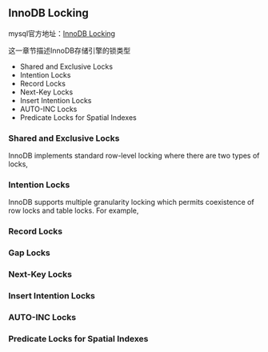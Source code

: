 ## InnoDB Locking
mysql官方地址：[InnoDB Locking](https://dev.mysql.com/doc/refman/5.7/en/innodb-locking.html)

这一章节描述InnoDB存储引擎的锁类型
* Shared and Exclusive Locks
* Intention Locks
* Record Locks
* Next-Key Locks
* Insert Intention Locks
* AUTO-INC Locks
* Predicate Locks for Spatial Indexes

### Shared and Exclusive Locks
InnoDB implements standard row-level locking where there are two types of locks,

### Intention Locks
InnoDB supports multiple granularity locking which permits coexistence of row locks and table locks. For example,

### Record Locks

### Gap Locks

### Next-Key Locks

### Insert Intention Locks

### AUTO-INC Locks

### Predicate Locks for Spatial Indexes

